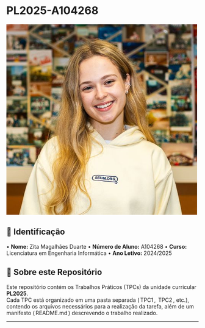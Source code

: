 # PL2025-A104268

![Zita Duarte](zitaduarte.jpeg)  

## 📌 Identificação  
•⁠  ⁠**Nome:** Zita Magalhães Duarte
•⁠  ⁠**Número de Aluno:** A104268
•⁠  ⁠**Curso:** Licenciatura em Engenharia Informática
•⁠  ⁠**Ano Letivo:** 2024/2025

## 📖 Sobre este Repositório  
Este repositório contém os Trabalhos Práticos (TPCs) da unidade curricular **PL2025**.  
Cada TPC está organizado em uma pasta separada (⁠ TPC1 ⁠, ⁠ TPC2 ⁠, etc.), contendo os arquivos necessários para a realização da tarefa, além de um manifesto (⁠ README.md ⁠) descrevendo o trabalho realizado.  

---
